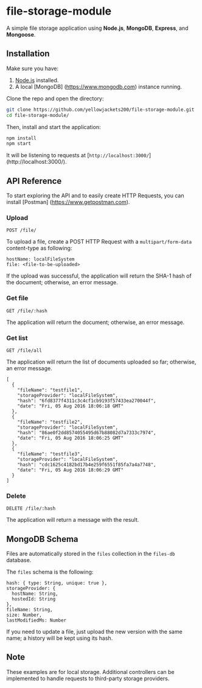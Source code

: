 # file-storage-module

A simple file storage application using **Node.js**, **MongoDB**, **Express**, and **Mongoose**.

## Installation

Make sure you have:

1. [Node.js](https://nodejs.org/) installed.
2. A local [MongoDB] (https://www.mongodb.com) instance running.

Clone the repo and open the directory:

```sh
git clone https://github.com/yellowjackets200/file-storage-module.git
cd file-storage-module/
```

Then, install and start the application:

```sh
npm install
npm start
```

It will be listening to requests at [`http://localhost:3000/`] (http://localhost:3000/).

## API Reference

To start exploring the API and to easily create HTTP Requests, you can install [Postman] (https://www.getpostman.com).

### Upload

```
POST /file/
```

To upload a file, create a POST HTTP Request with a `multipart/form-data` content-type as following:

```
hostName: localFileSystem
file: <file-to-be-uploaded>
```

If the upload was successful, the application will return the SHA-1 hash of the document; otherwise, an error message.

### Get file

```
GET /file/:hash
```

The application will return the document; otherwise, an error message.

### Get list

```
GET /file/all
```

The application will return the list of documents uploaded so far; otherwise, an error message.

```
[
  {
    "fileName": "testfile1",
    "storageProvider": "localFileSystem",
    "hash": "6fd8377f4311c3c4cf1cb9193f57433ea270044f",
    "date": "Fri, 05 Aug 2016 18:06:18 GMT"
  },
  {
    "fileName": "testfile2",
    "storageProvider": "localFileSystem",
    "hash": "86ae0f2dd8574055495d67b88082d7a7333c7974",
    "date": "Fri, 05 Aug 2016 18:06:25 GMT"
  },
  {
    "fileName": "testfile3",
    "storageProvider": "localFileSystem",
    "hash": "cdc1625c4182bd17b4e259f6551f85fa7a4a7748",
    "date": "Fri, 05 Aug 2016 18:06:29 GMT"
  }
]
```

### Delete

```
DELETE /file/:hash
```

The application will return a message with the result.

## MongoDB Schema

Files are automatically stored in the `files` collection in the `files-db` database.

The `files` schema is the following:

```
hash: { type: String, unique: true },
storageProvider: {
  hostName: String,
  hostedId: String
},
fileName: String,
size: Number,
lastModifiedMs: Number
  ```

If you need to update a file, just upload the new version with the same name; a history will be kept using its hash.

## Note

These examples are for local storage. Additional controllers can be implemented to handle requests to third-party storage providers.

